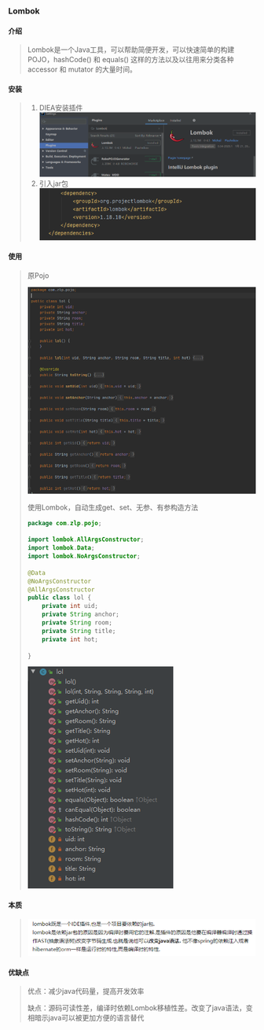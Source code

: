### Lombok

#### 介绍

> Lombok是一个Java工具，可以帮助简便开发，可以快速简单的构建POJO，hashCode() 和 equals() 这样的方法以及以往用来分类各种 accessor 和 mutator 的大量时间。

#### 安装

> 1. DIEA安装插件
>    ![image-20210916152736438](image/image-20210916152736438.png)
> 2. 引入jar包
>    ![image-20210916152901001](image/image-20210916152901001.png)

#### 使用

> 原Pojo
>
> ![image-20210916152945752](image/image-20210916152945752.png)
>
> 使用Lombok，自动生成get、set、无参、有参构造方法
>
> ```java
> package com.zlp.pojo;
> 
> import lombok.AllArgsConstructor;
> import lombok.Data;
> import lombok.NoArgsConstructor;
> 
> @Data
> @NoArgsConstructor
> @AllArgsConstructor
> public class lol {
>     private int uid;
>     private String anchor;
>     private String room;
>     private String title;
>     private int hot;
> 
> }
> ```
>
> ![image-20210916153112765](image/image-20210916153112765.png)

#### 本质

> ![image-20210916153328058](image/image-20210916153328058.png)

#### 优缺点

> 优点：减少java代码量，提高开发效率
>
> 缺点：源码可读性差，编译时依赖Lombok移植性差。改变了java语法，变相暗示java可以被更加方便的语言替代

